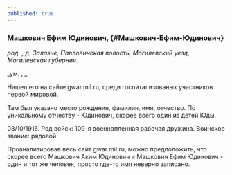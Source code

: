 ```yaml
---
published: true
---
```


### Машкович Ефим Юдинович,  {#Машкович-Ефим-Юдинович}

_род. , д. Залазье, Павловичская волость, Могилевский уезд, Могилевская губерния._

_ум. , _

Нашел его на сайте gwar.mil.ru, среди госпитализованых участников первой мировой.

Там был указано место рождения, фамилия, имя, отчество. По уникальному отчеству - Юдинович, скорее всего один из детей Юды.

03/10/1916. Род войск: 109-я военнопленная рабочая дружина. Воинское звание: рядовой. 

Проанализировав весь сайт gwar.mil.ru, можно предположить, что скорее всего Машкович Аким Юдинович и Машкович Ефим Юдинович - один и тот же человек, просто где-то имя неверно записано.
        
